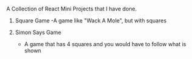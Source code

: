 A Collection of React Mini Projects that I have done.

1. Square Game
      -A game like "Wack A Mole", but with squares
      
2. Simon Says Game
      - A game that has 4 squares and you would have to follow what is shown
